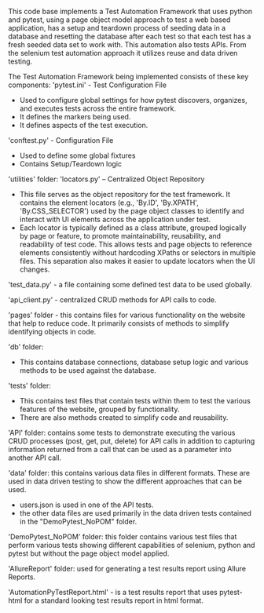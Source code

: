 This code base implements a Test Automation Framework that uses python and pytest, using a page object model approach to test a web based application, has a setup and teardown process of seeding data in a database and resetting the database after each test so that each test has a fresh seeded data set to work with. This automation also tests APIs. From the selenium test automation approach it utilizes reuse and data driven testing.

The Test Automation Framework being implemented consists of these key components:
'pytest.ini' - Test Configuration File
- Used to configure global settings for how pytest discovers, organizes, and executes tests across the entire framework.
- It defines the markers being used.
- It defines aspects of the test execution.

'conftest.py' - Configuration File
- Used to define some global fixtures
- Contains Setup/Teardown logic

'utilities' folder:
'locators.py' – Centralized Object Repository
- This file serves as the object repository for the test framework. It contains the element locators (e.g., 'By.ID', 'By.XPATH', 'By.CSS_SELECTOR') used by the page object classes to identify and interact with UI elements across the application under test.
- Each locator is typically defined as a class attribute, grouped logically by page or feature, to promote maintainability, reusability, and readability of test code. This allows tests and page objects to reference elements consistently without hardcoding XPaths or selectors in multiple files. This separation also makes it easier to update locators when the UI changes.

'test_data.py' - a file containing some defined test data to be used globally.

'api_client.py' - centralized CRUD methods for API calls to code.

'pages' folder - this contains files for various functionality on the website that help to reduce code. It primarily consists of methods to simplify identifying objects in code.

'db' folder:
- This contains database connections, database setup logic and various methods to be used against the database.

'tests' folder:
- This contains test files that contain tests within them to test the various features of the website, grouped by functionality.
- There are also methods created to simplify code and reusability.

'API' folder: contains some tests to demonstrate executing the various CRUD processes (post, get, put, delete) for API calls in addition to capturing information returned from a call that can be used as a parameter into another API call.

'data' folder: this contains various data files in different formats. These are used in data driven testing to show the different approaches that can be used.
- users.json is used in one of the API tests.
- the other data files are used primarily in the data driven tests contained in the "DemoPytest_NoPOM" folder. 

'DemoPytest_NoPOM' folder: this folder contains various test files that perform various tests showing different capabilities of selenium, python and pytest but without the page object model applied.

'AllureReport' folder: used for generating a test results report using Allure Reports.

'AutomationPyTestReport.html' - is a test results report that uses pytest-html for a standard looking test results report in html format.